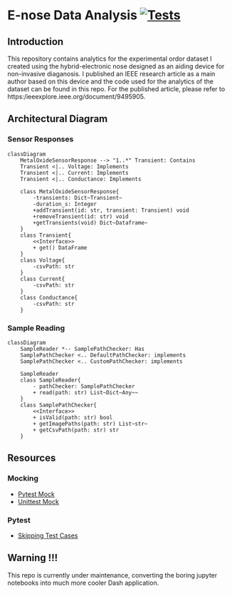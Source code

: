 # E-nose Data Analysis [![Tests](https://github.com/aungkhantmaw64/enose-data-analysis/actions/workflows/tests.yml/badge.svg)](https://github.com/aungkhantmaw64/enose-data-analysis/actions)
## Introduction
This repository contains analytics for the experimental ordor dataset I created using the hybrid-electronic nose designed as an aiding device for non-invasive diaganosis. I published an IEEE research article as a main author based on this device and the code used for the analytics of the dataset can be found in this repo. For the published article, please refer to https:/ieeexplore.ieee.org/document/9495905.

## Architectural Diagram

### Sensor Responses
```mermaid
classDiagram
    MetalOxideSensorResponse --> "1..*" Transient: Contains
    Transient <|.. Voltage: Implements
    Transient <|.. Current: Implements
    Transient <|.. Conductance: Implements

    class MetalOxideSensorResponse{
        -transients: Dict~Transient~
        -duration_s: Integer
        +addTransient(id: str, transient: Transient) void
        +removeTransient(id: str) void
        +getTransients(void) Dict~Dataframe~
    }
    class Transient{
        <<Interface>>
        + get() DataFrame
    }
    class Voltage{
        -csvPath: str
    }
    class Current{
        -csvPath: str
    }
    class Conductance{
        -csvPath: str
    }
```

### Sample Reading
```mermaid
classDiagram
    SampleReader *-- SamplePathChecker: Has
    SamplePathChecker <.. DefaultPathChecker: implements
    SamplePathChecker <.. CustomPathChecker: implements

    SampleReader 
    class SampleReader{
        - pathChecker: SamplePathChecker
        + read(path: str) List~Dict~Any~~
    }
    class SamplePathChecker{
        <<Interface>>
        + isValid(path: str) bool
        + getImagePaths(path: str) List~str~
        + getCsvPath(path: str) str
    }
```

## Resources

### Mocking
- [Pytest Mock](https://github.com/pytest-dev/pytest-mock/)
- [Unittest Mock](https://docs.python.org/3/library/unittest.mock.html#patch-object)

### Pytest
- [Skipping Test Cases](https://docs.pytest.org/en/7.1.x/how-to/skipping.html)

## Warning !!!
 This repo is currently under maintenance, converting the boring jupyter notebooks into much more cooler Dash application.